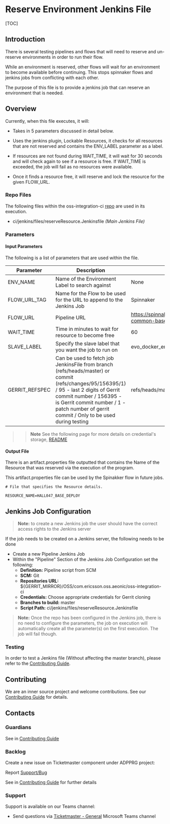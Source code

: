 # Reserve Environment Jenkins File

[TOC]

## Introduction

There is several testing pipelines and flows that will need to reserve and un-reserve environments in order to run their flow.

While an environment is reserved, other flows will wait for an environment to become available before continuing. This stops spinnaker flows
and jenkins jobs from conflicting with each other.

The purpose of this file is to provide a jenkins job that can reserve an environment that is needed.

## Overview

Currently, when this file executes, it will:

- Takes in 5 parameters discussed in detail below.


- Uses the jenkins plugin, Lockable Resources, it checks for all resources that are not reserved and contains the ENV_LABEL parameter as a label.


- If resources are not found during WAIT_TIME, it will wait for 30 seconds and will check again to see if a resource is free. If WAIT_TIME is exceeded, the job will fail as no resources were available.


- Once it finds a resource free, it will reserve and lock the resource for the given FLOW_URL.

### Repo Files
The following files within the oss-integration-ci [repo](https://gerrit-gamma.gic.ericsson.se/#/admin/projects/OSS/com.ericsson.oss.aeonic/oss-integration-ci)
are used in its execution.
- ci/jenkins/files/reserveResource.Jenkinsfile *(Main Jenkins File)*

### Parameters

#### Input Parameters

The following is a list of parameters that are used within the file.

| Parameter      | Description                                                                                                                                                                                                                                                    | Default                                                                         |
|----------------|----------------------------------------------------------------------------------------------------------------------------------------------------------------------------------------------------------------------------------------------------------------|---------------------------------------------------------------------------------|
| ENV_NAME       | Name of the Environment Label to search against                                                                                                                                                                                                                | None                                                                            |
| FLOW_URL_TAG   | Name for the Flow to be used for the URL to append to the Jenkins Job                                                                                                                                                                                          | Spinnaker                                                                       |
| FLOW_URL       | Pipeline URL                                                                                                                                                                                                                                                   | https://spinnaker.rnd.gic.ericsson.se/#/applications/oss-common-base/executions |
| WAIT_TIME      | Time in minutes to wait for resource to become free                                                                                                                                                                                                            | 60                                                                              |
| SLAVE_LABEL    | Specify the slave label that you want the job to run on                                                                                                                                                                                                        | evo_docker_engine                                                               |
| GERRIT_REFSPEC | Can be used to fetch job JenkinsFile from branch (refs/heads/master) or commit (refs/changes/95/156395/1) / 95 - last 2 digits of Gerrit commit number / 156395 - is Gerrit commit number / 1 - patch number of gerrit commit / Only to be used during testing | refs/heads/master                                                               |
>> **Note** See the following page for more details on credential's storage, [README](Credentials_Storage.md)

#### Output File

There is an artifact.properties file outputted that contains the Name of the Resource that was reserved via the execution of the program.

This artifact.properties file can be used by the Spinakker flow in future jobs.

```
# File that specifies the Resource details.

RESOURCE_NAME=HALL047_BASE_DEPLOY
```

## Jenkins Job Configuration

> **Note:** to create a new Jenkins job the user should have the correct access rights to the Jenkins server

If the job needs to be created on a Jenkins server, the following needs to be done

- Create a new Pipeline Jenkins Job
- Within the "Pipeline" Section of the Jenkins Job Configuration set the following:
    * **Definition:** Pipeline script from SCM
    * **SCM:** Git
    * **Repositories URL:** ${GERRIT_MIRROR}/OSS/com.ericsson.oss.aeonic/oss-integration-ci
    * **Credentials:** Choose appropriate credentials for Gerrit cloning
    * **Branches to build:** master
    * **Script Path:** ci/jenkins/files/reserveResource.Jenkinsfile
> **Note:** Once the repo has been configured in the Jenkins job, there is no need to configure the parameters, the job on execution
will automatically create all the parameter(s) on the first execution. The job will fail though.

### Testing

In order to test a Jenkins file (Without affecting the master branch), please refer to the [Contributing Guide](../Contribution_Guide.md).

## Contributing

We are an inner source project and welcome contributions. See our
[Contributing Guide](../Contribution_Guide.md) for details.

## Contacts

### Guardians

See in [Contributing Guide](../Contribution_Guide.md)

### Backlog

Create a new issue on Ticketmaster component under ADPPRG project:

Report [Support/Bug](https://jira-oss.seli.wh.rnd.internal.ericsson.com/browse/IDUN-4091)

See in [Contributing Guide](../Contribution_Guide.md) for further details

### Support

Support is available on our Teams channel:

- Send questions via
  [Ticketmaster - General](https://teams.microsoft.com/l/channel/19%3a9f5ed758e3a6405daffee42e0284268b%40thread.skype/General?groupId=1483901a-b5c4-445a-b707-aa7a5d0c1b4c&tenantId=92e84ceb-fbfd-47ab-be52-080c6b87953f)
  Microsoft Teams channel
